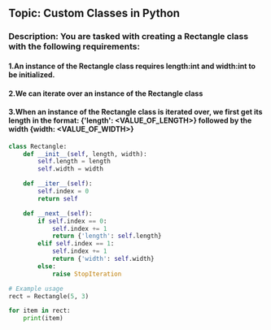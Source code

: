 ## Topic: Custom Classes in Python
### Description: You are tasked with creating a Rectangle class with the following requirements:
####  1.An instance of the Rectangle class requires length:int and width:int to be initialized.
####  2.We can iterate over an instance of the Rectangle class 
####  3.When an instance of the Rectangle class is iterated over, we first get its length in the format: {'length': <VALUE_OF_LENGTH>} followed by the width {width: <VALUE_OF_WIDTH>}


``` Python
class Rectangle:
    def __init__(self, length, width):
        self.length = length
        self.width = width

    def __iter__(self):
        self.index = 0
        return self

    def __next__(self):
        if self.index == 0:
            self.index += 1
            return {'length': self.length}
        elif self.index == 1:
            self.index += 1
            return {'width': self.width}
        else:
            raise StopIteration

# Example usage
rect = Rectangle(5, 3)

for item in rect:
    print(item)
```
